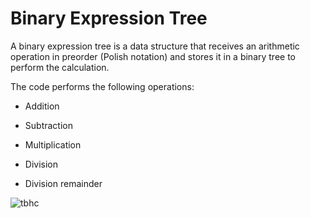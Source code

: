# Binary Expression Tree

A binary expression tree is a data structure that receives an arithmetic operation in preorder (Polish notation) and stores it in a binary tree to perform the calculation.

The code performs the following operations:

- Addition

- Subtraction

- Multiplication

- Division

- Division remainder

![tbhc](https://user-images.githubusercontent.com/115127639/209161553-2201b042-09ae-4ed9-96ac-db01c12a8bab.png)
